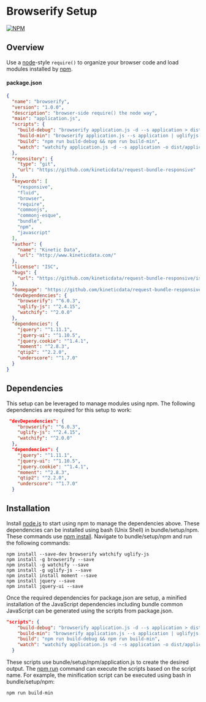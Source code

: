 # Browserify Setup

[![NPM](https://nodei.co/npm/browserify.png?downloads=true&stars=true)](https://nodei.co/npm/browserify/)

## Overview

Use a [node](http://nodejs.org)-style `require()` to organize your browser code
and load modules installed by [npm](https://npmjs.org).

#### package.json

```json
{
  "name": "browserify",
  "version": "1.0.0",
  "description": "browser-side require() the node way",
  "main": "application.js",
  "scripts": {
    "build-debug": "browserify application.js -d --s application > dist/application.js",
    "build-min": "browserify application.js --s application | uglifyjs -c > dist/application.min.js",
    "build": "npm run build-debug && npm run build-min",
    "watch": "watchify application.js -d --s application -o dist/application.js -v"
  },
  "repository": {
    "type": "git",
    "url": "https://github.com/kineticdata/request-bundle-responsive"
  },
  "keywords": [
    "responsive",
    "fluid",
    "browser",
    "require",
    "commonjs",
    "commonj-esque",
    "bundle",
    "npm",
    "javascript"
  ],
  "author": {
    "name": "Kinetic Data",
    "url": "http://www.kineticdata.com/"
  },
  "license": "ISC",
  "bugs": {
    "url": "https://github.com/kineticdata/request-bundle-responsive/issues"
  },
  "homepage": "https://github.com/kineticdata/request-bundle-responsive",
  "devDependencies": {
    "browserify": "^6.0.3",
    "uglify-js": "^2.4.15",
    "watchify": "^2.0.0"
  },
  "dependencies": {
    "jquery": "^1.11.1",
    "jquery-ui": "^1.10.5",
    "jquery.cookie": "^1.4.1",
    "moment": "^2.8.3",
    "qtip2": "^2.2.0",
    "underscore": "^1.7.0"
  }
}
```
## Dependencies
This setup can be leveraged to manage modules using npm. The following dependencies are required for this setup to work:

```json
 "devDependencies": {
    "browserify": "^6.0.3",
    "uglify-js": "^2.4.15",
    "watchify": "^2.0.0"
  },
  "dependencies": {
    "jquery": "^1.11.1",
    "jquery-ui": "^1.10.5",
    "jquery.cookie": "^1.4.1",
    "moment": "^2.8.3",
    "qtip2": "^2.2.0",
    "underscore": "^1.7.0"
  }
```

## Installation

Install [node.js](http://nodejs.org) to start using npm to manage the dependencies above.  These dependencies can be installed using bash (Unix Shell) in bundle/setup/npm.  These commands use [npm install](https://www.npmjs.org/doc/cli/npm-install.html). Navigate to bundle/setup/npm and run the following commands:

```shell
npm install --save-dev browserify watchify uglify-js
npm install -g browserify --save
npm install -g watchify --save
npm install -g uglify-js --save
npm install install moment --save
npm install jquery --save
npm install jquery-ui --save
```

Once the required dependencies for package.json are setup, a minified installation of the JavaScript dependencies including bundle common JavaScript can be generated using the scripts from package.json.  

```json
"scripts": {
    "build-debug": "browserify application.js -d --s application > dist/application.js",
    "build-min": "browserify application.js --s application | uglifyjs -c > dist/application.min.js",
    "build": "npm run build-debug && npm run build-min",
    "watch": "watchify application.js -d --s application -o dist/application.js -v"
  }
```

These scripts use bundle/setup/npm/application.js to create the desired output.  The [npm run](https://www.npmjs.org/doc/cli/npm-run-script.html) command can execute the scripts based on the script name. For example, the minification script can be executed using bash in bundle/setup/npm:

```shell
npm run build-min
```